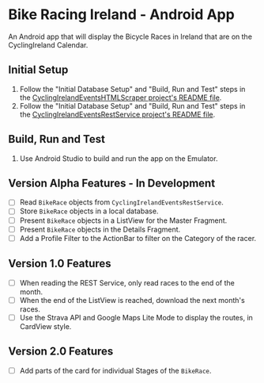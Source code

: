 # Bike Racing Ireland - Android App

An Android app that will display the Bicycle Races in Ireland that are
on the CyclingIreland Calendar.

## Initial Setup

1. Follow the "Initial Database Setup" and "Build, Run and Test" steps
in the [CyclingIrelandEventsHTMLScraper project's README file](https://github.com/lukegjpotter/cycling-ireland-events-html-scraper/blob/master/README.md).
1. Follow the "Initial Database Setup" and "Build, Run and Test" steps
in the [CyclingIrelandEventsRestService project's README file](https://github.com/lukegjpotter/cycling-ireland-events-rest-service/blob/master/README.md).

## Build, Run and Test

1. Use Android Studio to build and run the app on the Emulator.

## Version Alpha Features - In Development

* [ ] Read `BikeRace` objects from `CyclingIrelandEventsRestService`.
* [ ] Store `BikeRace` objects in a local database.
* [ ] Present `BikeRace` objects in a ListView for the Master Fragment.
* [ ] Present `BikeRace` objects in the Details Fragment.
* [ ] Add a Profile Filter to the ActionBar to filter on the Category of
      the racer. 

## Version 1.0 Features

* [ ] When reading the REST Service, only read races to the end of the
      month.
* [ ] When the end of the ListView is reached, download the next month's
      races.
* [ ] Use the Strava API and Google Maps Lite Mode to display the
      routes, in CardView style.

## Version 2.0 Features

* [ ] Add parts of the card for individual Stages of the `BikeRace`.